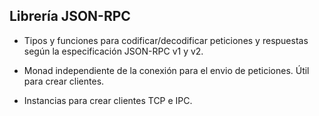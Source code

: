 ## Librería JSON-RPC

* Tipos y funciones para codificar/decodificar peticiones y respuestas según la especificación JSON-RPC v1 y v2.

* Monad independiente de la conexión para el envio de peticiones. Útil para
crear clientes.

* Instancias para crear clientes TCP e IPC.

